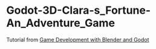 # Godot-3D-Clara-s_Fortune-An_Adventure_Game
Tutorial from [Game Development with Blender and Godot](https://www.packtpub.com/product/game-development-with-blender-and-godot/9781801816021)
